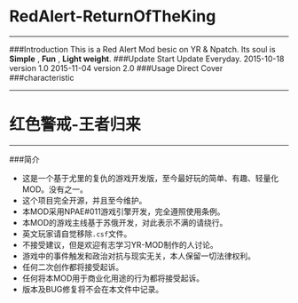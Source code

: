 # RedAlert-ReturnOfTheKing
---
###Introduction
This is a Red Alert Mod besic on YR & Npatch.
Its soul is **Simple** , **Fun** , **Light weight**.
###Update Start
Update Everyday.
2015-10-18 version 1.0
2015-11-04 version 2.0
###Usage
Direct Cover
###characteristic

-------------------

# 红色警戒-王者归来
---
###简介
- 这是一个基于尤里的复仇的游戏开发版，至今最好玩的简单、有趣、轻量化MOD。没有之一。
- 这个项目完全开源，并且至今维护。
- 本MOD采用NPAE#011游戏引擎开发，完全遵照使用条例。
- 本MOD的游戏主线基于苏俄开发，对此表示不满的请绕行。
- 英文玩家请自觉移除`.csf`文件。
- 不接受建议，但是欢迎有志学习YR-MOD制作的人讨论。
- 游戏中的事件触发和政治对抗与现实无关，本人保留一切法律权利。
- 任何二次创作都将接受起诉。
- 任何将本MOD用于商业化用途的行为都将接受起诉。
- 版本及BUG修复将不会在本文件中记录。
